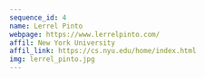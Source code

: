 ```yaml
---
sequence_id: 4
name: Lerrel Pinto
webpage: https://www.lerrelpinto.com/
affil: New York University
affil_link: https://cs.nyu.edu/home/index.html
img: lerrel_pinto.jpg
---
```

